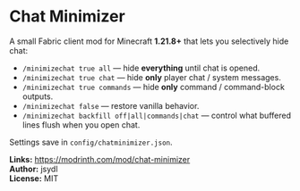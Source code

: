 # Chat Minimizer

A small Fabric client mod for Minecraft **1.21.8+** that lets you selectively hide chat:

- `/minimizechat true all` — hide **everything** until chat is opened.
- `/minimizechat true chat` — hide **only** player chat / system messages.
- `/minimizechat true commands` — hide **only** command / command-block outputs.
- `/minimizechat false` — restore vanilla behavior.
- `/minimizechat backfill off|all|commands|chat` — control what buffered lines flush when you open chat.

Settings save in `config/chatminimizer.json`.

**Links:** https://modrinth.com/mod/chat-minimizer  
**Author:** jsydl  
**License:** MIT
